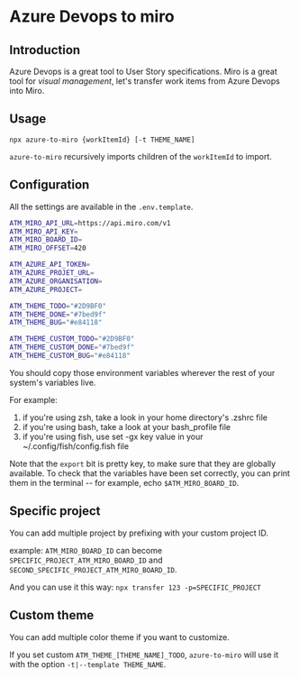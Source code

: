# Azure Devops to miro

## Introduction

Azure Devops is a great tool to User Story specifications. Miro is a great tool for *visual management*, let's transfer work items from Azure Devops into Miro.

## Usage

`npx azure-to-miro {workItemId} [-t THEME_NAME]`

`azure-to-miro` recursively imports children of the `workItemId` to import.

## Configuration

All the settings are available in the `.env.template`.

```sh
ATM_MIRO_API_URL=https://api.miro.com/v1
ATM_MIRO_API_KEY=
ATM_MIRO_BOARD_ID=
ATM_MIRO_OFFSET=420

ATM_AZURE_API_TOKEN=
ATM_AZURE_PROJET_URL=
ATM_AZURE_ORGANISATION=
ATM_AZURE_PROJECT=

ATM_THEME_TODO="#2D9BF0"
ATM_THEME_DONE="#7bed9f"
ATM_THEME_BUG="#e84118"

ATM_THEME_CUSTOM_TODO="#2D9BF0"
ATM_THEME_CUSTOM_DONE="#7bed9f"
ATM_THEME_CUSTOM_BUG="#e84118"
```

You should copy those environment variables wherever the rest of your system's variables live.

For example:

1. if you're using zsh, take a look in your home directory's .zshrc file
2. if you're using bash, take a look at your bash_profile file
3. if you're using fish, use set -gx key value in your ~/.config/fish/config.fish file

Note that the `export` bit is pretty key, to make sure that they are globally available. To check that the variables have been set correctly, you can print them in the terminal -- for example, echo `$ATM_MIRO_BOARD_ID`.

## Specific project

You can add multiple project by prefixing with your custom project ID.

example: `ATM_MIRO_BOARD_ID` can become `SPECIFIC_PROJECT_ATM_MIRO_BOARD_ID` and `SECOND_SPECIFIC_PROJECT_ATM_MIRO_BOARD_ID`.

And you can use it this way: `npx transfer 123 -p=SPECIFIC_PROJECT`

## Custom theme

You can add multiple color theme if you want to customize.

If you set custom `ATM_THEME_[THEME_NAME]_TODO`, `azure-to-miro` will use it with the option `-t|--template THEME_NAME`.
